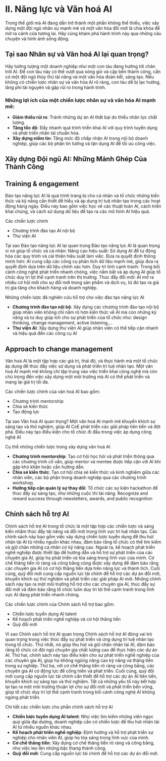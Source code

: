 # II. Năng lực và Văn hoá AI

Trong thế giới mà AI đang dần trở thành một phần không thể thiếu, việc xây dựng một đội ngũ nhân sự mạnh mẽ và một văn hóa đổi mới là chìa khóa để mở ra cánh cửa tương lai. Hãy cùng khám phá hành trình này qua những câu chuyện và hình ảnh sống động.

## Tại sao Nhân sự và Văn hoá AI lại quan trọng?

Hãy tưởng tượng một doanh nghiệp như một con tàu đang hướng tới chân trời AI. Để con tàu này có thể vượt qua sóng gió và cập bến thành công, cần có một đội ngũ thủy thủ tài năng và một văn hóa đoàn kết, sáng tạo. Nếu không có chiến lược nhân sự và văn hóa AI rõ ràng, con tàu dễ bị lạc hướng, lãng phí tài nguyên và gặp rủi ro trong hành trình.

### Những lợi ích của một chiến lược nhân sự và văn hóa AI mạnh mẽ:
- **Giảm thiểu rủi ro**: Tránh những dự án AI thất bại do thiếu nhân lực chất lượng.
- **Tăng tốc độ**: Đẩy nhanh quá trình triển khai AI với quy trình tuyển dụng và phát triển nhân tài chuẩn hóa.
- **Xây dựng niềm tin**: Tăng mức độ chấp nhận AI trong nội bộ doanh nghiệp, giúp các bộ phận tin tưởng và tận dụng AI để tối ưu công việc.

## Xây dựng Đội ngũ AI: Những Mảnh Ghép Của Thành Công

## Training & engagement
Đào tạo năng lực AI là quá trình trang bị cho cá nhân và tổ chức những kiến thức và kỹ năng cần thiết để hiểu và áp dụng trí tuệ nhân tạo trong các hoạt động hàng ngày. Điều này bao gồm việc học về các thuật toán AI, cách triển khai chúng, và cách sử dụng dữ liệu để tạo ra các mô hình AI hiệu quả.

Các chiến lược chính
- Chương trình đào tạo AI nội bộ
- Thư viện AI

Tại sao Đào tạo năng lực AI lại quan trọng
Đào tạo năng lực AI là quan trọng vì nó giúp tổ chức và cá nhân:
Nâng cao hiệu suất: Sử dụng AI để tự động hóa các quy trình và cải thiện hiệu suất làm việc.
Đưa ra quyết định thông minh hơn: AI cung cấp các công cụ phân tích dữ liệu mạnh mẽ, giúp đưa ra quyết định dựa trên dữ liệu chính xác hơn.
Duy trì tính cạnh tranh: Trong bối cảnh công nghệ phát triển nhanh chóng, việc nắm bắt và áp dụng AI giúp tổ chức duy trì lợi thế cạnh tranh trên thị trường.
Thúc đẩy đổi mới: AI mở ra nhiều cơ hội mới cho sự đổi mới trong sản phẩm và dịch vụ, từ đó tạo ra giá trị gia tăng cho khách hàng và doanh nghiệp.

Những chiến lược đã nghiên cứu hỗ trợ cho việc đào tạo năng lực AI
- **Chương trình đào tạo nội bộ**: Xây dựng các chương trình đào tạo nội bộ giúp nhân viên không chỉ nắm rõ hơn kiến thức về AI mà còn những kỹ năng và tư duy giúp ích cho sự phát triển của tổ chức như: design thinking, change management, active listening,...
- **Thư viện AI**: Xây dựng thư viện AI giúp nhân viên có thể tiếp cận nhanh và hiệu quả đến các công cụ AI

## Approach to change management
Văn hoá AI là một tập hợp các giá trị, thái độ, và thực hành mà một tổ chức áp dụng để thúc đẩy việc sử dụng và phát triển trí tuệ nhân tạo. Một văn hoá AI mạnh mẽ không chỉ tập trung vào việc triển khai công nghệ mà còn chú trọng đến việc xây dựng một môi trường mà AI có thể phát triển và mang lại giá trị tối đa. 

Các chiến lược chính của văn hoá AI bao gồm:
- Chương trình mentorship
- Chia sẻ kiến thức
- Tạo động lực

Tại sao Văn hoá AI quan trọng?
Một văn hoá AI mạnh mẽ khuyến khích sự sáng tạo và thử nghiệm, giúp AI CoE phát triển các giải pháp tiên tiến và đột phá. Điều này tạo điều kiện cho tổ chức đi đầu trong việc áp dụng công nghệ AI

Cụ thể những chiến lược trong xây dựng văn hoá AI

- **Chương trình mentorship**: Tạo cơ hội học hỏi và phát triển thông qua các chương trình cố vấn, giúp mentor và mentee được tiếp cận với AI khi gặp khó khăn hoặc cần hướng dẫn.
- **Chia sẻ kiến thức**: Tạo cơ hội chia sẻ kiến thức và kinh nghiệm giữa các nhân viên, các bộ phận trong doanh nghiệp qua các chương trình workshop.
- **Hướng tiếp cận quản lý sự thay đổi**: Tổ chức các sự kiện hackathon để thúc đẩy sự sáng tạo, như những cuộc thi tài năng. Recognize and reward success through newsletters, awards, and public recognition

## Chính sách hỗ trợ AI
Chính sách hỗ trợ AI trong tổ chức là một tập hợp các chiến lược và sáng kiến nhằm thúc đẩy tài năng và đổi mới trong lĩnh vực trí tuệ nhân tạo. Các chính sách này bao gồm việc xây dựng chiến lược tuyển dụng để thu hút nhân tài AI từ nhiều nguồn khác nhau, đảm bảo rằng tổ chức có thể tìm kiếm và giữ chân những cá nhân có kỹ năng cao. Ngoài ra, kế hoạch phát triển nghề nghiệp được thiết lập để hướng dẫn và hỗ trợ sự phát triển của các chuyên gia AI, giúp họ phát triển và tỏa sáng trong lĩnh vực của mình. Cơ chế thăng tiến rõ ràng và công bằng cũng được xây dựng để đảm bảo rằng các chuyên gia AI có cơ hội thăng tiến dựa trên năng lực và thành tích. Cuối cùng, quỹ đổi mới cung cấp nguồn lực tài chính để hỗ trợ các dự án đổi mới, khuyến khích sự thử nghiệm và phát triển các giải pháp AI mới. Những chính sách này tạo ra một môi trường hỗ trợ cho các chuyên gia AI, thúc đẩy sự đổi mới và đảm bảo rằng tổ chức luôn duy trì lợi thế cạnh tranh trong lĩnh vực AI đang phát triển nhanh chóng.

Các chiến lược chính của Chính sách hỗ trợ bao gồm:
- Chiến lược tuyển dụng AI talent
- Kế hoạch phát triển nghề nghiệp và cơ hội thăng tiến
- Quỹ đổi mới

Vì sao Chính sách hỗ trợ AI quan trọng 
Chính sách hỗ trợ AI đóng vai trò quan trọng trong việc thúc đẩy sự phát triển và ứng dụng trí tuệ nhân tạo trong tổ chức. Thứ nhất, nó giúp thu hút và giữ chân nhân tài AI, đảm bảo rằng tổ chức có đội ngũ chuyên gia chất lượng cao để thực hiện các dự án AI. Thứ hai, chính sách này tạo điều kiện cho sự phát triển nghề nghiệp của các chuyên gia AI, giúp họ không ngừng nâng cao kỹ năng và thăng tiến trong sự nghiệp. Thứ ba, với cơ chế thăng tiến rõ ràng và công bằng, các chuyên gia AI có động lực để cống hiến và phát triển. Cuối cùng, quỹ đổi mới cung cấp nguồn lực tài chính cần thiết để hỗ trợ các dự án AI tiên tiến, khuyến khích sự sáng tạo và thử nghiệm. Tất cả những yếu tố này kết hợp lại tạo ra một môi trường thuận lợi cho sự đổi mới và phát triển bền vững, giúp tổ chức duy trì lợi thế cạnh tranh trong bối cảnh công nghệ AI không ngừng phát triển.

Chi tiết các chiến lược cho phần chính sách hỗ trợ AI

- **Chiến lược tuyển dụng AI talent**: Như việc tìm kiếm những viên ngọc quý giữa đại dương, doanh nghiệp cần có chiến lược để thu hút nhân tài AI từ nhiều nguồn khác nhau.
- **Kế hoạch phát triển nghề nghiệp**: Định hướng và hỗ trợ phát triển sự nghiệp cho nhân viên AI, giúp họ tỏa sáng trong lĩnh vực của mình.
- **Cơ chế thăng tiến**: Xây dựng cơ chế thăng tiến rõ ràng và công bằng, như việc leo lên những bậc thang thành công.
- **Quỹ đổi mới**: Cung cấp nguồn lực tài chính để hỗ trợ các dự án đổi mới.